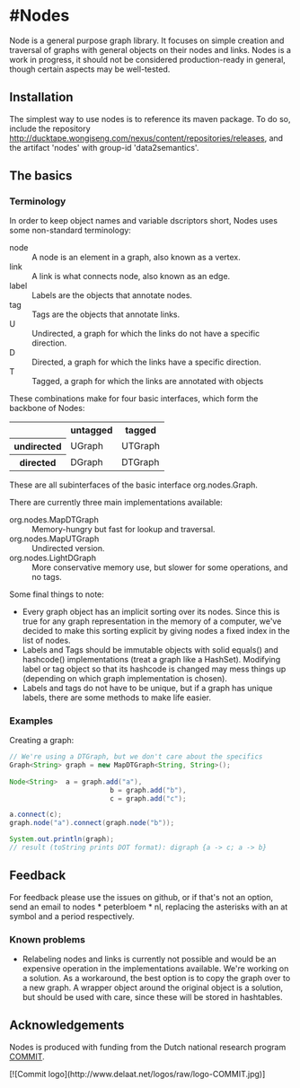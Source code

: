 #Nodes
=====

Node is a general purpose graph library. It focuses on simple creation and traversal of graphs with general objects on their nodes and links. Nodes is a work in progress, it should not be considered production-ready in general, though certain aspects may be well-tested.

## Installation

The simplest way to use nodes is to reference its maven package. To do so, include the repository http://ducktape.wongiseng.com/nexus/content/repositories/releases, and the artifact 'nodes' with group-id 'data2semantics'.

## The basics

### Terminology
In order to keep object names and variable dscriptors short, Nodes uses some non-standard terminology:

<dl>
  <dt>node</dt><dd>A node is an element in a graph, also known as a vertex.</dd>
  <dt>link</dt><dd>A link is what connects node, also known as an edge.</dd>
  <dt>label</dt><dd>Labels are the objects that annotate nodes.</dd>
  <dt>tag</dt><dd>Tags are the objects that annotate links.</dd>
  <dt>U</dt><dd>Undirected, a graph for which the links do not have a specific direction.</dd>
  <dt>D</dt><dd>Directed, a graph for which the links have a specific direction.</dd>
  <dt>T</dt><dd>Tagged, a graph for which the links are annotated with objects</dd>
</dl>

These combinations make for four basic interfaces, which form the backbone of Nodes:

<table>
<tr>
  <th></th><th>untagged</th><th>tagged</th>
</tr>
<tr>
  <th>undirected</th><td>UGraph<L></td><td>UTGraph<L, T></td>
</tr>
<tr>
  <th>directed</th><td>DGraph<L></td><td>DTGraph<L, T></td>
</tr>
</table>

These are all subinterfaces of the basic interface org.nodes.Graph<L>.

There are currently three main implementations available:

<dl>
  <dt>org.nodes.MapDTGraph<L, T></dt><dd>Memory-hungry but fast for lookup and traversal.</dd>
  <dt>org.nodes.MapUTGraph<L, T></dt><dd>Undirected version.</dd>
  <dt>org.nodes.LightDGraph<L></dt><dd>More conservative memory use, but slower for some operations, and no tags.</dd>
</dl>

Some final things to note:
* Every graph object has an implicit sorting over its nodes. Since this is true for any graph representation in the memory of a computer, we've decided to make this sorting explicit by giving nodes a fixed index in the list of nodes.
* Labels and Tags should be immutable objects with solid equals() and hashcode() implementations (treat a graph like a HashSet). Modifying label or tag object so that its hashcode is changed may mess things up (depending on which graph implementation is chosen).
* Labels and tags do not have to be unique, but if a graph has unique labels, there are some methods to make life easier.

### Examples

Creating a graph:
```java
// We're using a DTGraph, but we don't care about the specifics
Graph<String> graph = new MapDTGraph<String, String>();
		
Node<String>  a = graph.add("a"),
                         b = graph.add("b"),
                         c = graph.add("c");

a.connect(c);
graph.node("a").connect(graph.node("b"));

System.out.println(graph);
// result (toString prints DOT format): digraph {a -> c; a -> b}
```
## Feedback

For feedback please use the issues on github, or if that's not an option, send an email to nodes * peterbloem * nl, replacing the asterisks with an at symbol and a period respectively.

### Known problems

* Relabeling nodes and links is currently not possible and would be an expensive operation in the implementations available. We're working on a solution. As a workaround, the best option is to copy the graph over to a new graph. A wrapper object around the original object is a solution, but should be used with care, since these will be stored in hashtables.

## Acknowledgements

Nodes is produced with funding from the Dutch national research program [COMMIT](http://commit-nl.nl/).

<div style="float: left;">[![Commit logo](http://www.delaat.net/logos/raw/logo-COMMIT.jpg)]</div>
